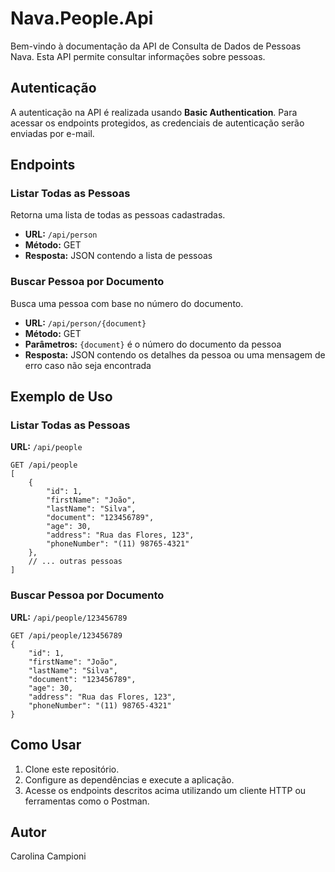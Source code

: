 # Nava.People.Api

Bem-vindo à documentação da API de Consulta de Dados de Pessoas Nava. Esta API permite consultar informações sobre pessoas.

## Autenticação

A autenticação na API é realizada usando **Basic Authentication**. Para acessar os endpoints protegidos, as credenciais de autenticação serão enviadas por e-mail.


## Endpoints

### Listar Todas as Pessoas

Retorna uma lista de todas as pessoas cadastradas.

- **URL:** `/api/person`
- **Método:** GET
- **Resposta:** JSON contendo a lista de pessoas

### Buscar Pessoa por Documento

Busca uma pessoa com base no número do documento.

- **URL:** `/api/person/{document}`
- **Método:** GET
- **Parâmetros:** `{document}` é o número do documento da pessoa
- **Resposta:** JSON contendo os detalhes da pessoa ou uma mensagem de erro caso não seja encontrada

## Exemplo de Uso

### Listar Todas as Pessoas

**URL:** `/api/people`

```http
GET /api/people
[
    {
        "id": 1,
        "firstName": "João",
        "lastName": "Silva",
        "document": "123456789",
        "age": 30,
        "address": "Rua das Flores, 123",
        "phoneNumber": "(11) 98765-4321"
    },
    // ... outras pessoas
]
```


### Buscar Pessoa por Documento

**URL:** `/api/people/123456789`

```http
GET /api/people/123456789
{
    "id": 1,
    "firstName": "João",
    "lastName": "Silva",
    "document": "123456789",
    "age": 30,
    "address": "Rua das Flores, 123",
    "phoneNumber": "(11) 98765-4321"
}
```
## Como Usar

1. Clone este repositório.
2. Configure as dependências e execute a aplicação.
3. Acesse os endpoints descritos acima utilizando um cliente HTTP ou ferramentas como o Postman.

## Autor
Carolina Campioni

